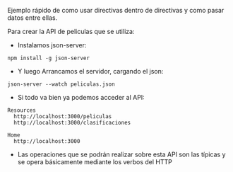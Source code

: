 Ejemplo rápido de como usar directivas dentro de directivas y como pasar datos entre ellas.


Para crear la API de peliculas que se utiliza:

- Instalamos json-server:

```
npm install -g json-server
```

- Y luego Arrancamos el servidor, cargando el json:

```
json-server --watch peliculas.json
```


- Si todo va bien ya podemos acceder al API:  

```
Resources
  http://localhost:3000/peliculas
  http://localhost:3000/clasificaciones

Home
  http://localhost:3000
```

- Las operaciones que se podrán realizar sobre esta API son las típicas y se opera básicamente mediante los verbos del HTTP




